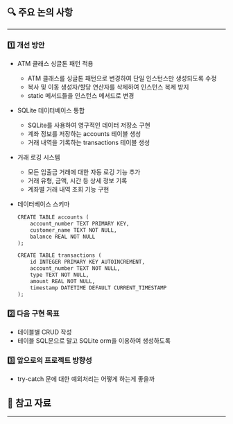 ## **🔍 주요 논의 사항**

---

### 1️⃣ 개선 방안

- ATM 클래스 싱글톤 패턴 적용
    - ATM 클래스를 싱글톤 패턴으로 변경하여 단일 인스턴스만 생성되도록 수정
    - 복사 및 이동 생성자/할당 연산자를 삭제하여 인스턴스 복제 방지
    - static 메서드들을 인스턴스 메서드로 변경

- SQLite 데이터베이스 통합
    - SQLite를 사용하여 영구적인 데이터 저장소 구현
    - 계좌 정보를 저장하는 accounts 테이블 생성
    - 거래 내역을 기록하는 transactions 테이블 생성

- 거래 로깅 시스템
    - 모든 입출금 거래에 대한 자동 로깅 기능 추가
    - 거래 유형, 금액, 시간 등 상세 정보 기록
    - 계좌별 거래 내역 조회 기능 구현

- 데이터베이스 스키마
    
    ```markdown
    CREATE TABLE accounts (
        account_number TEXT PRIMARY KEY,
        customer_name TEXT NOT NULL,
        balance REAL NOT NULL
    );
    ```
    
    ```markdown
    CREATE TABLE transactions (
        id INTEGER PRIMARY KEY AUTOINCREMENT,
        account_number TEXT NOT NULL,
        type TEXT NOT NULL,
        amount REAL NOT NULL,
        timestamp DATETIME DEFAULT CURRENT_TIMESTAMP
    );
    ```
    

### 2️⃣ 다음 구현 목표

- 테이블별 CRUD 작성
- 테이블 SQL문으로 말고 SQLite orm을 이용하여 생성하도록

### 3️⃣ 앞으로의 프로젝트 방향성

- try-catch 문에 대한 예외처리는 어떻게 하는게 좋을까

## **📎 참고 자료**

---